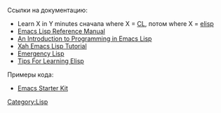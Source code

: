 Ссылки на документацию:

  - Learn X in Y minutes сначала where X =
    [CL](http://learnxinyminutes.com/docs/common-lisp/), потом where X =
    [elisp](http://learnxinyminutes.com/docs/elisp/)
  - [Emacs Lisp Reference
    Manual](http://www.gnu.org/software/emacs/manual/html_node/elisp/index.html)
  - [An Introduction to Programming in Emacs
    Lisp](http://www.gnu.org/software/emacs/emacs-lisp-intro/html_node/index.html)
  - [Xah Emacs Lisp Tutorial](http://xahlee.org/emacs/elisp.html)
  - [Emergency
    Lisp](http://steve-yegge.blogspot.com/2008_01_01_archive.html)
  - [Tips For Learning
    Elisp](http://stackoverflow.com/questions/41522/tips-for-learning-elisp)

Примеры кода:

  - [Emacs Starter
    Kit](https://github.com/technomancy/emacs-starter-kit)

[Category:Lisp](Category:Lisp)